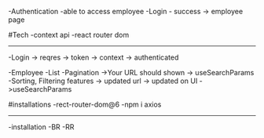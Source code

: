 -Authentication
-able to access employee
-Login - success -> employee page

#Tech
-context api
-react router dom

-------------------------
-Login -> reqres -> token -> context -> authenticated 

-Employee
-List
-Pagination ->Your URL should shown -> useSearchParams
-Sorting, Filtering features -> updated url -> updated on UI ->useSearchParams  

#installations
-rect-router-dom@6
-npm i axios

--------------------------------
-installation
-BR
-RR